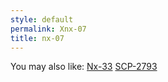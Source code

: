 ```yaml
---
style: default
permalink: Xnx-07
title: nx-07
---
```

You may also like:
[Nx-33](http://scp-wiki.net/nx-33)
[SCP-2793](http://scp-wiki.net/scp-2793)